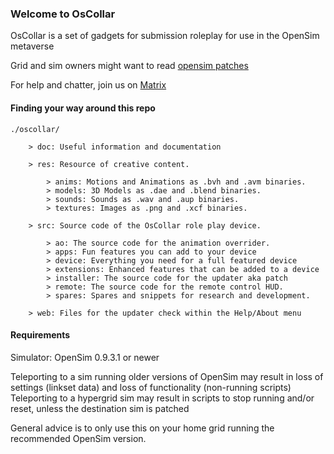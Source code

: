 ### Welcome to OsCollar

OsCollar is a set of gadgets for submission roleplay for use in the OpenSim metaverse

Grid and sim owners might want to read [opensim patches](doc/opensim-patches.md)

For help and chatter, join us on [Matrix](https://matrix.to/#/#oscollar:matrix.org)


#### Finding your way around this repo
```
./oscollar/

    > doc: Useful information and documentation

    > res: Resource of creative content.

        > anims: Motions and Animations as .bvh and .avm binaries.
        > models: 3D Models as .dae and .blend binaries.
        > sounds: Sounds as .wav and .aup binaries.
        > textures: Images as .png and .xcf binaries.

    > src: Source code of the OsCollar role play device.

        > ao: The source code for the animation overrider.
        > apps: Fun features you can add to your device
        > device: Everything you need for a full featured device
        > extensions: Enhanced features that can be added to a device
        > installer: The source code for the updater aka patch
        > remote: The source code for the remote control HUD.
        > spares: Spares and snippets for research and development.

    > web: Files for the updater check within the Help/About menu
```

#### Requirements

Simulator: OpenSim 0.9.3.1 or newer

Teleporting to a sim running older versions of OpenSim may result in loss of settings (linkset data) and loss of functionality (non-running scripts)
Teleporting to a hypergrid sim may result in scripts to stop running and/or reset, unless the destination sim is patched

General advice is to only use this on your home grid running the recommended OpenSim version.

